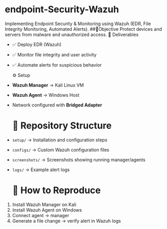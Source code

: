 # endpoint-Security-Wazuh
Implementing Endpoint Security &amp; Monitoring using Wazuh (EDR, File Integrity Monitoring, Automated Alerts).
##🎯Objective
Protect devices and servers from malware and unauthorized access.
📌 Deliverables
- ✅ Deploy EDR (Wazuh)
- ✅ Monitor file integrity and user activity
- ✅ Automate alerts for suspicious behavior

  ⚙️ Setup
- **Wazuh Manager** → Kali Linux VM
- **Wazuh Agent** → Windows Host
- Network configured with **Bridged Adapter**

   # 📂 Repository Structure
- `setup/` → Installation and configuration steps
- `configs/` → Custom Wazuh configuration files
- `screenshots/` → Screenshots showing running manager/agents
- `logs/` → Example alert logs

  # 🚀 How to Reproduce
1. Install Wazuh Manager on Kali  
2. Install Wazuh Agent on Windows  
3. Connect agent → manager  
4. Generate a file change → verify alert in Wazuh logs

